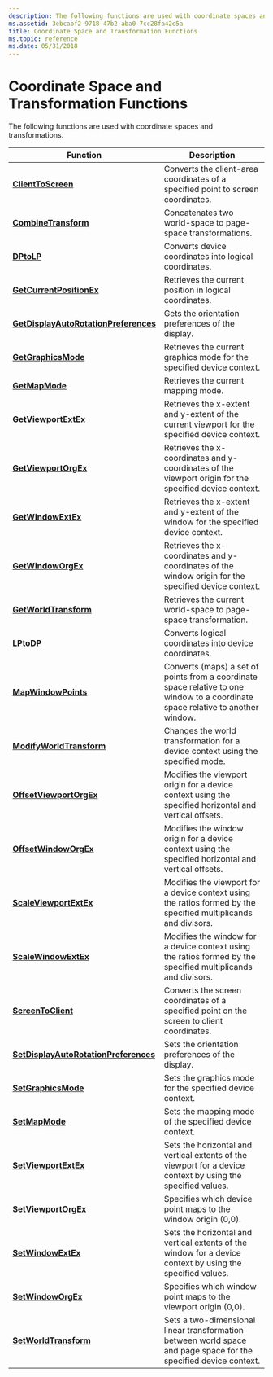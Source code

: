 ```yaml
---
description: The following functions are used with coordinate spaces and transformations.
ms.assetid: 3ebcabf2-9718-47b2-aba0-7cc28fa42e5a
title: Coordinate Space and Transformation Functions
ms.topic: reference
ms.date: 05/31/2018
---
```


# Coordinate Space and Transformation Functions

The following functions are used with coordinate spaces and transformations.



| Function                                                                       | Description                                                                                                                      |
|--------------------------------------------------------------------------------|----------------------------------------------------------------------------------------------------------------------------------|
| [**ClientToScreen**](/windows/desktop/api/Winuser/nf-winuser-clienttoscreen)                                       | Converts the client-area coordinates of a specified point to screen coordinates.                                                 |
| [**CombineTransform**](/windows/desktop/api/Wingdi/nf-wingdi-combinetransform)                                   | Concatenates two world-space to page-space transformations.                                                                      |
| [**DPtoLP**](/windows/desktop/api/Wingdi/nf-wingdi-dptolp)                                                       | Converts device coordinates into logical coordinates.                                                                            |
| [**GetCurrentPositionEx**](/windows/desktop/api/Wingdi/nf-wingdi-getcurrentpositionex)                           | Retrieves the current position in logical coordinates.                                                                           |
| [**GetDisplayAutoRotationPreferences**](/previous-versions//dn376360(v=vs.85)) | Gets the orientation preferences of the display.                                                                                 |
| [**GetGraphicsMode**](/windows/desktop/api/Wingdi/nf-wingdi-getgraphicsmode)                                     | Retrieves the current graphics mode for the specified device context.                                                            |
| [**GetMapMode**](/windows/desktop/api/Wingdi/nf-wingdi-getmapmode)                                               | Retrieves the current mapping mode.                                                                                              |
| [**GetViewportExtEx**](/windows/desktop/api/Wingdi/nf-wingdi-getviewportextex)                                   | Retrieves the x-extent and y-extent of the current viewport for the specified device context.                                    |
| [**GetViewportOrgEx**](/windows/desktop/api/Wingdi/nf-wingdi-getviewportorgex)                                   | Retrieves the x-coordinates and y-coordinates of the viewport origin for the specified device context.                           |
| [**GetWindowExtEx**](/windows/desktop/api/Wingdi/nf-wingdi-getwindowextex)                                       | Retrieves the x-extent and y-extent of the window for the specified device context.                                              |
| [**GetWindowOrgEx**](/windows/desktop/api/Wingdi/nf-wingdi-getwindoworgex)                                       | Retrieves the x-coordinates and y-coordinates of the window origin for the specified device context.                             |
| [**GetWorldTransform**](/windows/desktop/api/Wingdi/nf-wingdi-getworldtransform)                                 | Retrieves the current world-space to page-space transformation.                                                                  |
| [**LPtoDP**](/windows/desktop/api/Wingdi/nf-wingdi-lptodp)                                                       | Converts logical coordinates into device coordinates.                                                                            |
| [**MapWindowPoints**](/windows/desktop/api/Winuser/nf-winuser-mapwindowpoints)                                     | Converts (maps) a set of points from a coordinate space relative to one window to a coordinate space relative to another window. |
| [**ModifyWorldTransform**](/windows/desktop/api/Wingdi/nf-wingdi-modifyworldtransform)                           | Changes the world transformation for a device context using the specified mode.                                                  |
| [**OffsetViewportOrgEx**](/windows/desktop/api/Wingdi/nf-wingdi-offsetviewportorgex)                             | Modifies the viewport origin for a device context using the specified horizontal and vertical offsets.                           |
| [**OffsetWindowOrgEx**](/windows/desktop/api/Wingdi/nf-wingdi-offsetwindoworgex)                                 | Modifies the window origin for a device context using the specified horizontal and vertical offsets.                             |
| [**ScaleViewportExtEx**](/windows/desktop/api/Wingdi/nf-wingdi-scaleviewportextex)                               | Modifies the viewport for a device context using the ratios formed by the specified multiplicands and divisors.                  |
| [**ScaleWindowExtEx**](/windows/desktop/api/Wingdi/nf-wingdi-scalewindowextex)                                   | Modifies the window for a device context using the ratios formed by the specified multiplicands and divisors.                    |
| [**ScreenToClient**](/windows/desktop/api/Winuser/nf-winuser-screentoclient)                                       | Converts the screen coordinates of a specified point on the screen to client coordinates.                                        |
| [**SetDisplayAutoRotationPreferences**](/previous-versions//dn376361(v=vs.85)) | Sets the orientation preferences of the display.                                                                                 |
| [**SetGraphicsMode**](/windows/desktop/api/Wingdi/nf-wingdi-setgraphicsmode)                                     | Sets the graphics mode for the specified device context.                                                                         |
| [**SetMapMode**](/windows/desktop/api/Wingdi/nf-wingdi-setmapmode)                                               | Sets the mapping mode of the specified device context.                                                                           |
| [**SetViewportExtEx**](/windows/desktop/api/Wingdi/nf-wingdi-setviewportextex)                                   | Sets the horizontal and vertical extents of the viewport for a device context by using the specified values.                     |
| [**SetViewportOrgEx**](/windows/desktop/api/Wingdi/nf-wingdi-setviewportorgex)                                   | Specifies which device point maps to the window origin (0,0).                                                                    |
| [**SetWindowExtEx**](/windows/desktop/api/Wingdi/nf-wingdi-setwindowextex)                                       | Sets the horizontal and vertical extents of the window for a device context by using the specified values.                       |
| [**SetWindowOrgEx**](/windows/desktop/api/Wingdi/nf-wingdi-setwindoworgex)                                       | Specifies which window point maps to the viewport origin (0,0).                                                                  |
| [**SetWorldTransform**](/windows/desktop/api/Wingdi/nf-wingdi-setworldtransform)                                 | Sets a two-dimensional linear transformation between world space and page space for the specified device context.                |



 

 

 
